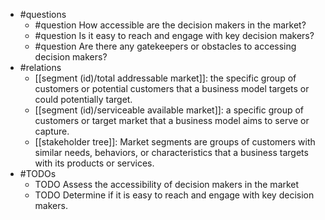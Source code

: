- #questions
	- #question How accessible are the decision makers in the market?
	- #question Is it easy to reach and engage with key decision makers?
	- #question Are there any gatekeepers or obstacles to accessing decision makers?
- #relations
	- [[segment (id)/total addressable market]]: the specific group of customers or potential customers that a business model targets or could potentially target.
	- [[segment (id)/serviceable available market]]: a specific group of customers or target market that a business model aims to serve or capture.
	- [[stakeholder tree]]: Market segments are groups of customers with similar needs, behaviors, or characteristics that a business targets with its products or services.
- #TODOs
	- TODO Assess the accessibility of decision makers in the market
	- TODO  Determine if it is easy to reach and engage with key decision makers.











